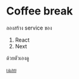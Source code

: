 # Coffee break

ลองสร้าง service ของ

1. React
2. Next

ด้วยตัวเองดู

[เฉลย](/05-coffee-break/after-break)
